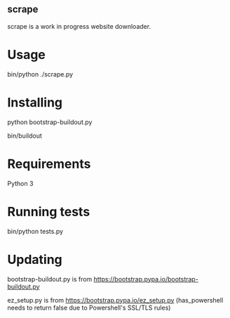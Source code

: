 scrape
------
scrape is a work in progress website downloader.

Usage
=====
bin/python ./scrape.py

Installing
==========
python bootstrap-buildout.py

bin/buildout

Requirements
============
Python 3

Running tests
=============
bin/python tests.py

Updating
========
bootstrap-buildout.py is from https://bootstrap.pypa.io/bootstrap-buildout.py

ez_setup.py is from https://bootstrap.pypa.io/ez_setup.py (has_powershell needs to return false due to Powershell's SSL/TLS rules)
